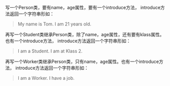 写一个Person类，要有name，age属性，要有一个introduce方法，
introduce方法返回一个字符串形如：

>My name is Tom. I am 21 years old.

再写一个Student类继承Person类，除了name，age属性，还有要有klass属性。也有一个introduce方法，
introduce方法返回一个字符串形如：

>I am a Student. I am at Klass 2.


再写一个Worker类继承Person类，只有name，age属性。也有一个introduce方法，
introduce方法返回一个字符串形如：

>I am a Worker. I have a job.
